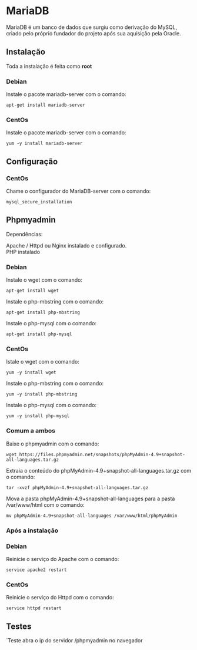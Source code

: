 # MariaDB

MariaDB é um banco de dados que surgiu como derivação do MySQL, criado pelo próprio fundador do projeto após sua aquisição pela Oracle.

## Instalação

Toda a instalação é feita como **root**

### Debian

Instale o pacote mariadb-server com o comando:

 `apt-get install mariadb-server`

### CentOs

Instale o pacote mariadb-server com o comando:

 `yum -y install mariadb-server`

## Configuração

### CentOs

Chame o configurador do MariaDB-server com o comando:

 `mysql_secure_installation`

## Phpmyadmin

Dependências:

Apache / Httpd ou Nginx instalado e configurado.  
PHP instalado

### Debian

Instale o wget com o comando:

 `apt-get install wget`

Instale o php-mbstring com o comando:

 `apt-get install php-mbstring`  
  
Instale o php-mysql com o comando:

`apt-get install php-mysql`

### CentOs

 Istale o wget com o comando:

 `yum -y install wget`

Instale o php-mbstring com o comando:

 `yum -y install php-mbstring`

Instale o php-mysql com o comando:

 `yum -y install php-mysql`

### Comum a ambos

Baixe o phpmyadmin com o comando:

 `wget https://files.phpmyadmin.net/snapshots/phpMyAdmin-4.9+snapshot-all-languages.tar.gz`

Extraia o conteúdo do phpMyAdmin-4.9+snapshot-all-languages.tar.gz com o comando:

 `tar -xvzf phpMyAdmin-4.9+snapshot-all-languages.tar.gz`

Mova a pasta phpMyAdmin-4.9+snapshot-all-languages para a pasta /var/www/html com o comando:

 `mv phpMyAdmin-4.9+snapshot-all-languages /var/www/html/phpMyAdmin
`

### Após a instalação

### Debian

Reinicie o serviço do Apache com o comando:

 `service apache2 restart`

### CentOs

Reinicie o serviço do Httpd com o comando:

 `service httpd restart`

## Testes

 `Teste abra o ip do servidor /phpmyadmin no navegador